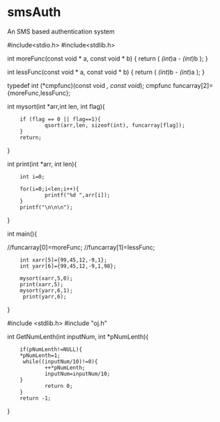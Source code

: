 smsAuth
=======

An SMS based authentication system


#include<stdio.h>
#include<stdlib.h>


int moreFunc(const void * a, const void * b)
{
   return ( *(int*)a - *(int*)b );
}

int lessFunc(const void * a, const void * b)
{
   return ( *(int*)b - *(int*)a );
}

typedef int (*cmpfunc)(const void *, const void*);
cmpfunc funcarray[2]={moreFunc,lessFunc};

int mysort(int *arr,int len, int flag){

        if (flag == 0 || flag==1){
                qsort(arr,len, sizeof(int), funcarray[flag]);
        }
        return;
}


int print(int *arr, int len){

        int i=0;

        for(i=0;i<len;i++){
                printf("%d ",arr[i]);
        }
        printf("\n\n\n");

}

int main(){

//funcarray[0]=moreFunc;
//funcarray[1]=lessFunc;


        int xarr[5]={99,45,12,-9,1};
        int yarr[6]={99,45,12,-9,1,98};

        mysort(xarr,5,0);
        print(xarr,5);
        mysort(yarr,6,1);
         print(yarr,6);



}



#include <stdlib.h>
#include "oj.h"



int GetNumLenth(int inputNum, int *pNumLenth){

        if(pNumLenth!=NULL){
        *pNumLenth=1;
         while((inputNum/10)!=0){
                ++*pNumLenth;
                inputNum=inputNum/10;
        }
                return 0;
        }
        return -1;
}



